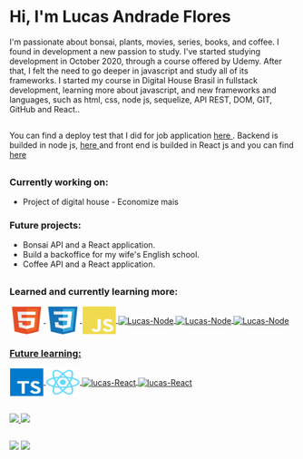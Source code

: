 
# Hi, I'm Lucas Andrade Flores
I'm passionate about bonsai, plants, movies, series, books, and coffee. I found in development a new passion to study. I've started studying development in October 2020, through a course offered by Udemy. After that, I felt the need to go deeper in javascript and study all of its frameworks. I started my course in Digital House Brasil in fullstack development, learning more about javascript, and new frameworks and languages, such as html, css, node js, sequelize, API REST, DOM, GIT, GitHub and React..

##
You can find a deploy test that I did for job application <a href="https://desafiounicadreactapplucas.herokuapp.com/"> here </a>. Backend is builded in node js, <a href="https://github.com/LucasAndFlores/desafioUnicadAPI"> here </a> and front end is builded in React js and you can find <a href="https://github.com/LucasAndFlores/desafioUnicad_reactApp"> here </a>

##

### Currently working on: 
- Project of digital house - Economize mais 

### Future projects: 
- Bonsai API and a React application. 
- Build a backoffice for my wife's English school.
- Coffee API and a React application.

##


### Learned and currently learning more: 
<div style="display: inline_block">
<a href="https://github.com/LucasAndFlores">
<img align="center" alt="Lucas-HTML" height="50" width="60" src="https://raw.githubusercontent.com/devicons/devicon/master/icons/html5/html5-original.svg">
<img align="center" alt="Lucas-CSS" height="50" width="60" src="https://raw.githubusercontent.com/devicons/devicon/master/icons/css3/css3-original.svg">
<img align="center" alt="Lucas-Js" height="50" width="60" src="https://raw.githubusercontent.com/devicons/devicon/master/icons/javascript/javascript-plain.svg">
<img align="center" alt="Lucas-Node" height="50" width="60" src="https://cdn.jsdelivr.net/gh/devicons/devicon/icons/nodejs/nodejs-original-wordmark.svg">
<img align="center" alt="Lucas-Node" height="50" width="60" src="https://cdn.jsdelivr.net/gh/devicons/devicon/icons/mysql/mysql-plain-wordmark.svg">
<img align="center" alt="Lucas-Node" height="50" width="60" src="https://cdn.jsdelivr.net/gh/devicons/devicon/icons/sequelize/sequelize-original.svg">
</div>

### Future learning:
<div style="display: inline_block">
<a href="https://github.com/LucasAndFlores">
<img align="center" alt="lucas-Ts" height="50" width="60" src="https://raw.githubusercontent.com/devicons/devicon/master/icons/typescript/typescript-plain.svg">
<img align="center" alt="lucas-React" height="50" width="60" src="https://raw.githubusercontent.com/devicons/devicon/master/icons/react/react-original.svg">
<img align="center" alt="lucas-React" height="50" width="60" src="https://cdn.jsdelivr.net/gh/devicons/devicon/icons/docker/docker-original.svg">
<img align="center" alt="lucas-React" height="50" width="60" src="https://cdn.jsdelivr.net/gh/devicons/devicon/icons/amazonwebservices/amazonwebservices-original.svg">
</div>

##

<div>
<img src=https://github-readme-stats.vercel.app/api?username=LucasAndFlores&count_private=true&show_icons=true&theme=outrun height="180em"/>
<img src=https://github-readme-stats.vercel.app/api/top-langs/?username=LucasAndFlores&hide=ejs&show_icons=true&theme=outrun height="180em"/>
</div>

## 

<div>
<a href = "mailto:lcs.oliveira93@gmail.com"><img src="https://img.shields.io/badge/-Gmail-%23333?style=for-the-badge&logo=gmail&logoColor=white" target="_blank"></a>
  <a href="https://www.linkedin.com/in/lucas-andrade-b93798ab/" target="_blank"><img src="https://img.shields.io/badge/-LinkedIn-%230077B5?style=for-the-badge&logo=linkedin&logoColor=white" target="_blank"></a> 
<div>

